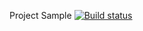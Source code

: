 Project Sample 
[![Build status](https://ci.appveyor.com/api/projects/status/kq1se8e03ufie87s?svg=true)](https://ci.appveyor.com/project/TatyanaMilyutkina/api-ci-1)